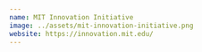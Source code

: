 ```yaml
---
name: MIT Innovation Initiative
image: ../assets/mit-innovation-initiative.png
website: https://innovation.mit.edu/
---
```

